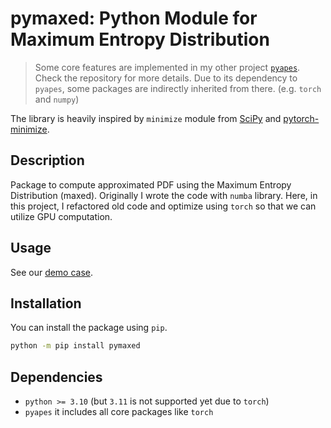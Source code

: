 # pymaxed: Python Module for Maximum Entropy Distribution

> Some core features are implemented in my other project [`pyapes`](https://github.com/kyoungseoun-chung/pyapes). Check the repository for more details. Due to its dependency to `pyapes`, some packages are indirectly inherited from there. (e.g. `torch` and `numpy`)

The library is heavily inspired by `minimize` module from [SciPy](https://docs.scipy.org/doc/scipy/reference/generated/scipy.optimize.minimize.html) and [pytorch-minimize](https://github.com/rfeinman/pytorch-minimize).

## Description

Package to compute approximated PDF using the Maximum Entropy Distribution (maxed).
Originally I wrote the code with `numba` library. Here, in this project, I refactored old code and optimize using `torch` so that we can utilize GPU computation.

## Usage

See our [demo case](./demo/maxed.ipynb).

## Installation

You can install the package using `pip`.

```bash
python -m pip install pymaxed
```

## Dependencies

- `python >= 3.10` (but `3.11` is not supported yet due to `torch`)
- `pyapes` it includes all core packages like `torch`
